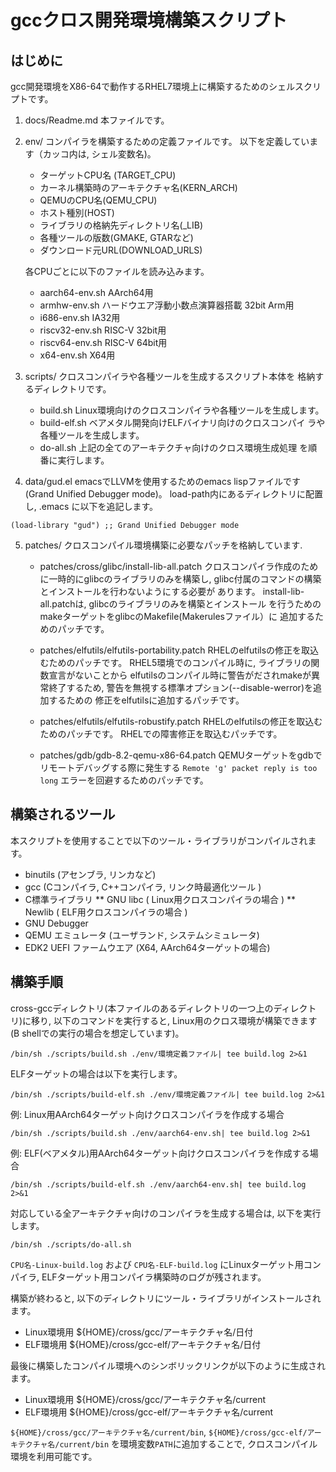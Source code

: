# gccクロス開発環境構築スクリプト

## はじめに
  gcc開発環境をX86-64で動作するRHEL7環境上に構築するためのシェルスクリプトです。
      
1. docs/Readme.md    本ファイルです。

2. env/              コンパイラを構築するための定義ファイルです。
   		     以下を定義しています（カッコ内は, シェル変数名)。

     * ターゲットCPU名 (TARGET_CPU)
     * カーネル構築時のアーキテクチャ名(KERN_ARCH)
     * QEMUのCPU名(QEMU_CPU)
     * ホスト種別(HOST)
     * ライブラリの格納先ディレクトリ名(_LIB)
     * 各種ツールの版数(GMAKE, GTARなど)
     * ダウンロード元URL(DOWNLOAD_URLS)

     各CPUごとに以下のファイルを読み込みます。
		     
     * aarch64-env.sh  AArch64用
     * armhw-env.sh    ハードウエア浮動小数点演算器搭載 32bit Arm用
     * i686-env.sh     IA32用
     * riscv32-env.sh  RISC-V 32bit用
     * riscv64-env.sh  RISC-V 64bit用
     * x64-env.sh      X64用
                     

3. scripts/     クロスコンパイラや各種ツールを生成するスクリプト本体を
                格納するディレクトリです。

    * build.sh      Linux環境向けのクロスコンパイラや各種ツールを生成します。
    * build-elf.sh  ベアメタル開発向けELFバイナリ向けのクロスコンパイ
      ラや各種ツールを生成します。 
    * do-all.sh     上記の全てのアーキテクチャ向けのクロス環境生成処理
      を順番に実行します。 

4. data/gud.el      emacsでLLVMを使用するためのemacs lispファイルです
                     (Grand Unified Debugger mode)。
                     load-path内にあるディレクトリに配置し, .emacs
		     に以下を追記します。

```
(load-library "gud") ;; Grand Unified Debugger mode
```

5. patches/           クロスコンパイル環境構築に必要なパッチを格納しています.

   * patches/cross/glibc/install-lib-all.patch 
       クロスコンパイラ作成のために一時的にglibcのライブラリのみを構築し, 
      glibc付属のコマンドの構築とインストールを行わないようにする必要が
      あります。
        install-lib-all.patchは, glibcのライブラリのみを構築とインストール
      を行うためのmakeターゲットをglibcのMakefile(Makerulesファイル）に
      追加するためのパッチです。

   * patches/elfutils/elfutils-portability.patch
        RHELのelfutilsの修正を取込むためのパッチです。
      RHEL5環境でのコンパイル時に, ライブラリの関数宣言がないことから
      elfutilsのコンパイル時に警告がだされmakeが異常終了するため,
      警告を無視する標準オプション(--disable-werror)を追加するための
      修正をelfutilsに追加するパッチです。

   * patches/elfutils/elfutils-robustify.patch
     RHELのelfutilsの修正を取込むためのパッチです。
     RHELでの障害修正を取込むパッチです。

   * patches/gdb/gdb-8.2-qemu-x86-64.patch
     QEMUターゲットをgdbでリモートデバッグする際に発生する
     ``Remote 'g' packet reply is too long``
     エラーを回避するためのパッチです。

## 構築されるツール
   本スクリプトを使用することで以下のツール・ライブラリがコンパイルされます。

   * binutils (アセンブラ, リンカなど)
   * gcc (Cコンパイラ, C++コンパイラ, リンク時最適化ツール )
   * C標準ライブラリ
   ** GNU libc ( Linux用クロスコンパイラの場合 )
   ** Newlib   ( ELF用クロスコンパイラの場合 )
   * GNU Debugger 
   * QEMU エミュレータ (ユーザランド, システムシミュレータ) 
   * EDK2 UEFI ファームウエア (X64, AArch64ターゲットの場合)

## 構築手順
cross-gccディレクトリ(本ファイルのあるディレクトリの一つ上のディレクトリ)に移り, 
以下のコマンドを実行すると, Linux用のクロス環境が構築できます
(B shellでの実行の場合を想定しています)。

```
/bin/sh ./scripts/build.sh ./env/環境定義ファイル| tee build.log 2>&1
```

ELFターゲットの場合は以下を実行します。

```
/bin/sh ./scripts/build-elf.sh ./env/環境定義ファイル| tee build.log 2>&1
```

例: Linux用AArch64ターゲット向けクロスコンパイラを作成する場合
```
/bin/sh ./scripts/build.sh ./env/aarch64-env.sh| tee build.log 2>&1
```

例: ELF(ベアメタル)用AArch64ターゲット向けクロスコンパイラを作成する場合
```
/bin/sh ./scripts/build-elf.sh ./env/aarch64-env.sh| tee build.log 2>&1
```

対応している全アーキテクチャ向けのコンパイラを生成する場合は, 以下を実行します。

```
/bin/sh ./scripts/do-all.sh 
```
`CPU名-Linux-build.log` および `CPU名-ELF-build.log` にLinuxターゲット用コンパイラ, ELFターゲット用コンパイラ構築時のログが残されます。

構築が終わると, 以下のディレクトリにツール・ライブラリがインストールされます。

* Linux環境用 ${HOME}/cross/gcc/アーキテクチャ名/日付
* ELF環境用 ${HOME}/cross/gcc-elf/アーキテクチャ名/日付

最後に構築したコンパイル環境へのシンボリックリンクが以下のように生成されます。

* Linux環境用 ${HOME}/cross/gcc/アーキテクチャ名/current
* ELF環境用 ${HOME}/cross/gcc-elf/アーキテクチャ名/current

`${HOME}/cross/gcc/アーキテクチャ名/current/bin`, `${HOME}/cross/gcc-elf/アーキテクチャ名/current/bin` を環境変数`PATH`に追加することで, クロスコンパイル環境を利用可能です。





